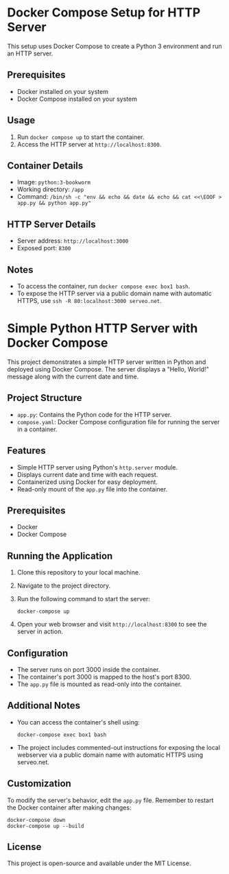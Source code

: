 # Docker Compose Setup for HTTP Server

This setup uses Docker Compose to create a Python 3 environment and run an HTTP server.

## Prerequisites

* Docker installed on your system
* Docker Compose installed on your system

## Usage

1. Run `docker compose up` to start the container.
2. Access the HTTP server at `http://localhost:8300`.

## Container Details

* Image: `python:3-bookworm`
* Working directory: `/app`
* Command: `/bin/sh -c "env && echo && date && echo && cat <<\EOOF > app.py && python app.py"`

## HTTP Server Details

* Server address: `http://localhost:3000`
* Exposed port: `8300`

## Notes

* To access the container, run `docker compose exec box1 bash`.
* To expose the HTTP server via a public domain name with automatic HTTPS, use `ssh -R 80:localhost:3000 serveo.net`.
# Simple Python HTTP Server with Docker Compose

This project demonstrates a simple HTTP server written in Python and deployed using Docker Compose. The server displays a "Hello, World!" message along with the current date and time.

## Project Structure

- `app.py`: Contains the Python code for the HTTP server.
- `compose.yaml`: Docker Compose configuration file for running the server in a container.

## Features

- Simple HTTP server using Python's `http.server` module.
- Displays current date and time with each request.
- Containerized using Docker for easy deployment.
- Read-only mount of the `app.py` file into the container.

## Prerequisites

- Docker
- Docker Compose

## Running the Application

1. Clone this repository to your local machine.
2. Navigate to the project directory.
3. Run the following command to start the server:

   ```
   docker-compose up
   ```

4. Open your web browser and visit `http://localhost:8300` to see the server in action.

## Configuration

- The server runs on port 3000 inside the container.
- The container's port 3000 is mapped to the host's port 8300.
- The `app.py` file is mounted as read-only into the container.

## Additional Notes

- You can access the container's shell using:
  ```
  docker-compose exec box1 bash
  ```

- The project includes commented-out instructions for exposing the local webserver via a public domain name with automatic HTTPS using serveo.net.

## Customization

To modify the server's behavior, edit the `app.py` file. Remember to restart the Docker container after making changes:

```
docker-compose down
docker-compose up --build
```

## License

This project is open-source and available under the MIT License.
